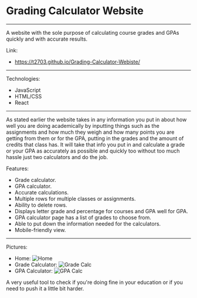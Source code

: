 # Grading Calculator Website
_________________________

A website with the sole purpose of calculating course grades and GPAs quickly and with accurate results. 

Link:
- https://t2703.github.io/Grading-Calculator-Webiste/
_________________________

Technologies:
- JavaScript
- HTML/CSS
- React

_________________________

As stated earlier the website takes in any information you put in about how well you are doing academically by inputting things such as the assignments and how much they weigh and how many points
you are getting from them or for the GPA, putting in the grades and the amount of credits that class has. It will take that info you put in and calculate a grade or your GPA as accurately as possible and quickly too
without too much hassle just two calculators and do the job. 

Features:
- Grade calculator.
- GPA calculator.
- Accurate calculations.
- Multiple rows for multiple classes or assignments.
- Ability to delete rows.
- Displays letter grade and percentage for courses and GPA well for GPA.
- GPA calculator page has a list of grades to choose from.
- Able to put down the information needed for the calculators.
- Mobile-friendly view.
_________________________

Pictures:
- Home: ![Home](https://github.com/T2703/Grading-Calculator-Webiste/assets/113402224/dcad5990-5aa0-407c-9081-9a344c024c72)
- Grade Calculator: ![Grade Calc](https://github.com/T2703/Grading-Calculator-Webiste/assets/113402224/ac770bb8-847a-4abd-a344-851895856339)
- GPA Calculator: ![GPA Calc](https://github.com/T2703/Grading-Calculator-Webiste/assets/113402224/4e829c91-04dc-477f-8243-f296abf2ce6c)

A very useful tool to check if you're doing fine in your education or if you need to push it a little bit harder.
